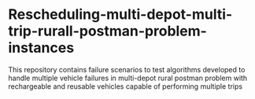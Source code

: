 # Rescheduling-multi-depot-multi-trip-rurall-postman-problem-instances
This repository contains failure scenarios to test algorithms developed to handle multiple vehicle failures in multi-depot rural postman problem with rechargeable and reusable vehicles capable of performing multiple trips 
